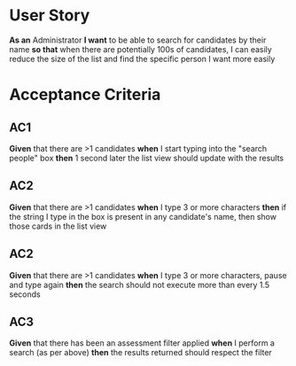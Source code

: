 # User Story

**As an** Administrator **I want** to be able to search for candidates by their name **so that** when there are potentially 100s of candidates, I can easily reduce the size of the list and find the specific person I want more easily

# Acceptance Criteria

## AC1

**Given** that there are >1 candidates **when** I start typing into the "search people" box **then** 1 second later the list view should update with the results
    
## AC2

**Given** that there are >1 candidates **when** I type 3 or more characters **then** if the string I type in the box is present in any candidate's name, then show those cards in the list view

## AC2

**Given** that there are >1 candidates **when** I type 3 or more characters, pause and type again **then** the search should not execute more than every 1.5 seconds

## AC3

**Given** that there has been an assessment filter applied **when** I perform a search (as per above) **then** the results returned should respect the filter